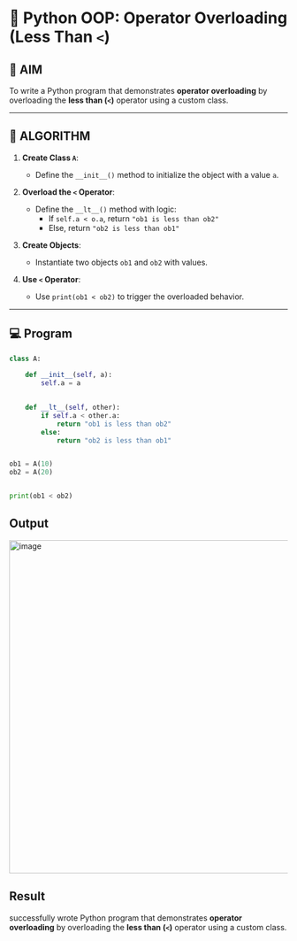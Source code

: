 # 🐍 Python OOP: Operator Overloading (Less Than `<`)

## 🎯 AIM

To write a Python program that demonstrates **operator overloading** by overloading the **less than (`<`)** operator using a custom class.

---

## 🧠 ALGORITHM

1. **Create Class `A`**:
   - Define the `__init__()` method to initialize the object with a value `a`.

2. **Overload the `<` Operator**:
   - Define the `__lt__()` method with logic:
     - If `self.a < o.a`, return `"ob1 is less than ob2"`
     - Else, return `"ob2 is less than ob1"`

3. **Create Objects**:
   - Instantiate two objects `ob1` and `ob2` with values.

4. **Use `<` Operator**:
   - Use `print(ob1 < ob2)` to trigger the overloaded behavior.

---

## 💻 Program
```py
class A:
    
    def __init__(self, a):
        self.a = a

   
    def __lt__(self, other):
        if self.a < other.a:
            return "ob1 is less than ob2"
        else:
            return "ob2 is less than ob1"


ob1 = A(10)
ob2 = A(20)


print(ob1 < ob2)
```
## Output
<img width="1265" height="602" alt="image" src="https://github.com/user-attachments/assets/c82cd560-ad27-4abc-8faf-db2e3b0ea7b8" />

## Result
successfully wrote Python program that demonstrates **operator overloading** by overloading the **less than (`<`)** operator using a custom class.
